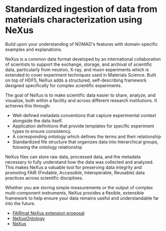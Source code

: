 # Standardized ingestion of data from materials characterization using NeXus

Build upon your understanding of NOMAD's features with domain-specific examples and explanations.

NeXus is a common data format developed by an international collaboration of scientists to support the exchange, storage, and archival of scientific data, particularly from neutron, X-ray, and muon experiments which is extended to cover experiment techniques used in Materials Science. Built on top of HDF5, NeXus adds a structured, self-describing framework designed specifically for complex scientific experiments.

The goal of NeXus is to make scientific data easier to share, analyze, and visualize, both within a facility and across different research institutions. It achieves this through:

- Well-defined metadata conventions that capture experimental context alongside the data itself.
- Application definitions that provide templates for specific experiment types to ensure consistency.
- A corresponding ontology which defines the terms and their relationship
- Standardized file structure that organizes data into hierarchical groups, folowing the ontology relationship

NeXus files can store raw data, processed data, and the metadata necessary to fully understand how the data was collected and analyzed. This makes NeXus a valuable tool for preserving data integrity and promoting FAIR (Findable, Accessible, Interoperable, Reusable) data practices across scientific disciplines.

Whether you are storing simple measurements or the output of complex multi-component instruments, NeXus provides a flexible, extensible framework to help ensure your data remains useful and understandable far into the future.

- [FAIRmat NeXus extension proposal](https://fairmat-nfdi.github.io/nexus_definitions/)
- [NeXusOntology](https://github.com/FAIRmat-NFDI/NeXusOntology/)
- [NeXus](https://www.nexusformat.org/)

